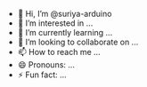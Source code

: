 - 👋 Hi, I’m @suriya-arduino
- 👀 I’m interested in ...
- 🌱 I’m currently learning ...
- 💞️ I’m looking to collaborate on ...
- 📫 How to reach me ...
- 😄 Pronouns: ...
- ⚡ Fun fact: ...

<!---
suriya-arduino/suriya-arduino is a ✨ special ✨ repository because its `README.md` (this file) appears on your GitHub profile.
You can click the Preview link to take a look at your changes.
--->

